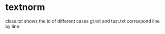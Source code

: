 # textnorm
class.txt shows the id of different cases              gt.txt and test.txt correspond line by line
